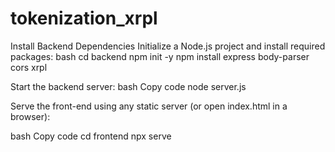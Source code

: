 # tokenization_xrpl

Install Backend Dependencies
Initialize a Node.js project and install required packages:
bash
cd backend
npm init -y
npm install express body-parser cors xrpl


Start the backend server:
bash
Copy code
node server.js


Serve the front-end using any static server (or open index.html in a browser):

bash
Copy code
cd frontend
npx serve
